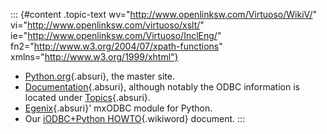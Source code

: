 ::: {#content .topic-text wv="http://www.openlinksw.com/Virtuoso/WikiV/" vi="http://www.openlinksw.com/virtuoso/xslt/" ie="http://www.openlinksw.com/Virtuoso/InclEng/" fn2="http://www.w3.org/2004/07/xpath-functions" xmlns="http://www.w3.org/1999/xhtml"}
-   [Python.org](http://www.python.org/){.absuri}, the master site.
-   [Documentation](http://www.python.org/doc/){.absuri}, although
    notably the ODBC information is located under
    [Topics](http://www.python.org/topics/){.absuri}.
-   [Egenix](http://www.egenix.com/files/python/mxODBC.html){.absuri}\'
    mxODBC module for Python.
-   Our [iODBC+Python
    HOWTO](https://www.iodbc.org/dataspace/iodbc/wiki/iodbcWiki/IODBCPythonHOWTO){.wikiword}
    document.
:::
